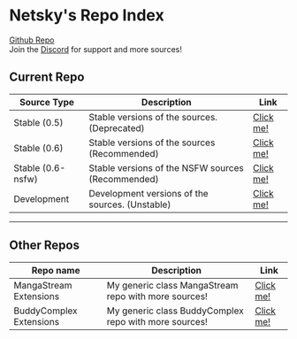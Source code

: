 # Netsky's Repo Index
[Github Repo](https://github.com/TheNetsky/netskys-extensions)
<br>
Join the [Discord](https://discord.gg/rmf6jQpMU9) for support and more sources!

## Current Repo

| Source Type | Description |          Link |
| ---        |    ----   |         --- |
| Stable  (0.5)    | Stable versions of the sources. (Deprecated)     | [Click me!](https://tasinahmed.github.io/netskys-extensions/main/)    |
| Stable (0.6)   | Stable versions of the sources (Recommended)        |  [Click me!](https://tasinahmed.github.io/netskys-extensions/0.6/)    |
| Stable (0.6-nsfw)   | Stable versions of the NSFW sources (Recommended)        |  [Click me!](https://tasinahmed.github.io/netskys-extensions/0.6-nsfw/)    |
| Development   | Development versions of the sources. (Unstable)        |  [Click me!](https://tasinahmed.github.io/netskys-extensions/dev/)    |

___
## Other Repos

| Repo name | Description |          Link |
| ---        |    ----   |         --- |
| MangaStream Extensions | My generic class MangaStream repo with more sources!        |  [Click me!](https://tasinahmed.github.io/extensions-mangastream/)    |
| BuddyComplex Extensions	| My generic class BuddyComplex repo with more sources!        |  [Click me!](https://tasinahmed.github.io/extensions-buddycomplex/)    |
